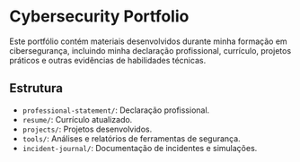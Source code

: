 # Cybersecurity Portfolio

Este portfólio contém materiais desenvolvidos durante minha formação em cibersegurança, incluindo minha declaração profissional, currículo, projetos práticos e outras evidências de habilidades técnicas.

## Estrutura
- `professional-statement/`: Declaração profissional.
- `resume/`: Currículo atualizado.
- `projects/`: Projetos desenvolvidos.
- `tools/`: Análises e relatórios de ferramentas de segurança.
- `incident-journal/`: Documentação de incidentes e simulações.
